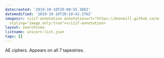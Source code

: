 ```yaml
---
datecreated: '2019-10-10T20:00:55.388Z'
datemodified: '2019-10-10T20:10:42.376Z'
imagescr: <iiif-annotation annotationurl="https://dnoneill.github.io/annotate/annotations/99401db8-eb97-11e9-9647-525400261060.json"
  styling="image_only:true"></iiif-annotation>
layout: searchview
listname: unicorn-list.json
tags: []
---
```

AE ciphers. Appears on all 7 tapestries.